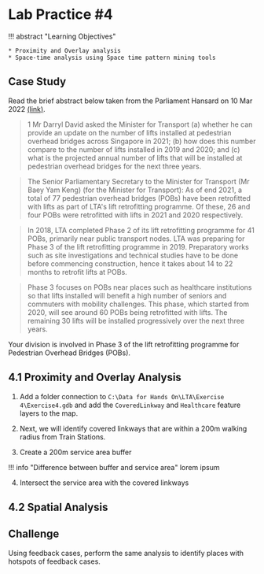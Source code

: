 # Lab Practice #4

!!! abstract "Learning Objectives"

	* Proximity and Overlay analysis
	* Space-time analysis using Space time pattern mining tools

## Case Study

Read the brief abstract below taken from the Parliament Hansard on 10 Mar 2022 [(link)](https://sprs.parl.gov.sg/search/sprs3topic?reportid=oral-answer-2787).
> 1 Mr Darryl David asked the Minister for Transport (a) whether he can provide an update on the number of lifts installed at pedestrian overhead bridges across Singapore in 2021; (b) how does this number compare to the number of lifts installed in 2019 and 2020; and (c) what is the projected annual number of lifts that will be installed at pedestrian overhead bridges for the next three years.

> The Senior Parliamentary Secretary to the Minister for Transport (Mr Baey Yam Keng) (for the Minister for Transport): As of end 2021, a total of 77 pedestrian overhead bridges (POBs) have been retrofitted with lifts as part of LTA's lift retrofitting programme. Of these, 26 and four POBs were retrofitted with lifts in 2021 and 2020 respectively.

 > In 2018, LTA completed Phase 2 of its lift retrofitting programme for 41 POBs, primarily near public transport nodes. LTA was preparing for Phase 3 of the lift retrofitting programme in 2019. Preparatory works such as site investigations and technical studies have to be done before commencing construction, hence it takes about 14 to 22 months to retrofit lifts at POBs.

 > Phase 3 focuses on POBs near places such as healthcare institutions so that lifts installed will benefit a high number of seniors and commuters with mobility challenges. This phase, which started from 2020, will see around 60 POBs being retrofitted with lifts. The remaining 30 lifts will be installed progressively over the next three years.

 Your division is involved in Phase 3 of the lift retrofitting programme for Pedestrian Overhead Bridges (POBs).

## 4.1 Proximity and Overlay Analysis

1. Add a folder connection to `C:\Data for Hands On\LTA\Exercise 4\Exercise4.gdb` and add the `CoveredLinkway` and `Healthcare` feature layers to the map.

2. Next, we will identify covered linkways that are within a 200m walking radius from Train Stations. 

3. Create a 200m service area buffer

!!! info "Difference between buffer and service area"
	lorem ipsum

4. Intersect the service area with the covered linkways 

## 4.2 Spatial Analysis


## Challenge

Using feedback cases, perform the same analysis to identify places with hotspots of feedback cases.